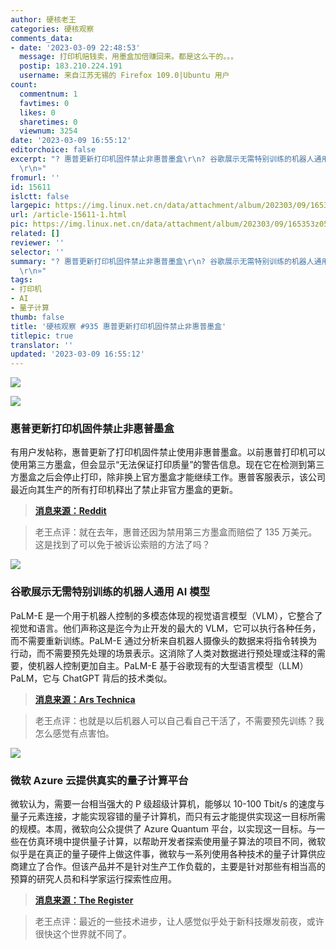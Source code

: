 ```yaml
---
author: 硬核老王
categories: 硬核观察
comments_data:
- date: '2023-03-09 22:48:53'
  message: 打印机赔钱卖，用墨盒加倍赚回来。都是这么干的。。。
  postip: 183.210.224.191
  username: 来自江苏无锡的 Firefox 109.0|Ubuntu 用户
count:
  commentnum: 1
  favtimes: 0
  likes: 0
  sharetimes: 0
  viewnum: 3254
date: '2023-03-09 16:55:12'
editorchoice: false
excerpt: "? 惠普更新打印机固件禁止非惠普墨盒\r\n? 谷歌展示无需特别训练的机器人通用 AI 模型\r\n? 微软 Azure 云提供真实的量子计算平台\r\n»
  \r\n»"
fromurl: ''
id: 15611
islctt: false
largepic: https://img.linux.net.cn/data/attachment/album/202303/09/165353z05530t16xtnx6v0.jpg
url: /article-15611-1.html
pic: https://img.linux.net.cn/data/attachment/album/202303/09/165353z05530t16xtnx6v0.jpg.thumb.jpg
related: []
reviewer: ''
selector: ''
summary: "? 惠普更新打印机固件禁止非惠普墨盒\r\n? 谷歌展示无需特别训练的机器人通用 AI 模型\r\n? 微软 Azure 云提供真实的量子计算平台\r\n»
  \r\n»"
tags:
- 打印机
- AI
- 量子计算
thumb: false
title: '硬核观察 #935 惠普更新打印机固件禁止非惠普墨盒'
titlepic: true
translator: ''
updated: '2023-03-09 16:55:12'
---
```


![](https://img.linux.net.cn/data/attachment/album/202303/09/165353z05530t16xtnx6v0.jpg)


![](https://img.linux.net.cn/data/attachment/album/202303/09/165402i9iqog45j9oqf4h9.jpg)


### 惠普更新打印机固件禁止非惠普墨盒


有用户发帖称，惠普更新了打印机固件禁止使用非惠普墨盒。以前惠普打印机可以使用第三方墨盒，但会显示“无法保证打印质量”的警告信息。现在它在检测到第三方墨盒之后会停止打印，除非换上官方墨盒才能继续工作。惠普客服表示，该公司最近向其生产的所有打印机释出了禁止非官方墨盒的更新。



> 
> **[消息来源：Reddit](https://www.reddit.com/r/assholedesign/comments/11l4kne/hp_have_updated_their_printers_to_outright_ban/)**
> 
> 
> 



> 
> 老王点评：就在去年，惠普还因为禁用第三方墨盒而赔偿了 135 万美元。这是找到了可以免于被诉讼索赔的方法了吗？
> 
> 
> 


![](https://img.linux.net.cn/data/attachment/album/202303/09/165414vzdm2444zm9m74wg.jpg)


### 谷歌展示无需特别训练的机器人通用 AI 模型


PaLM-E 是一个用于机器人控制的多模态体现的视觉语言模型（VLM），它整合了视觉和语言。他们声称这是迄今为止开发的最大的 VLM，它可以执行各种任务，而不需要重新训练。PaLM-E 通过分析来自机器人摄像头的数据来将指令转换为行动，而不需要预先处理的场景表示。这消除了人类对数据进行预处理或注释的需要，使机器人控制更加自主。PaLM-E 基于谷歌现有的大型语言模型（LLM）PaLM，它与 ChatGPT 背后的技术类似。



> 
> **[消息来源：Ars Technica](https://arstechnica.com/?p=1922315)**
> 
> 
> 



> 
> 老王点评：也就是以后机器人可以自己看自己干活了，不需要预先训练？我怎么感觉有点害怕。
> 
> 
> 


![](https://img.linux.net.cn/data/attachment/album/202303/09/165453xj7v8jsrjjrzmjlj.jpg)


### 微软 Azure 云提供真实的量子计算平台


微软认为，需要一台相当强大的 P 级超级计算机，能够以 10-100 Tbit/s 的速度与量子元素连接，才能实现容错的量子计算机，而只有云才能提供实现这一目标所需的规模。本周，微软向公众提供了 Azure Quantum 平台，以实现这一目标。与一些在仿真环境中提供量子计算，以帮助开发者探索使用量子算法的项目不同，微软似乎是在真正的量子硬件上做这件事，微软与一系列使用各种技术的量子计算供应商建立了合作。但该产品并不是针对生产工作负载的，主要是针对那些有相当高的预算的研究人员和科学家运行探索性应用。



> 
> **[消息来源：The Register](https://www.theregister.com/2023/03/09/microsoft_azure_quantum_apps/)**
> 
> 
> 



> 
> 老王点评：最近的一些技术进步，让人感觉似乎处于新科技爆发前夜，或许很快这个世界就不同了。
> 
> 
>